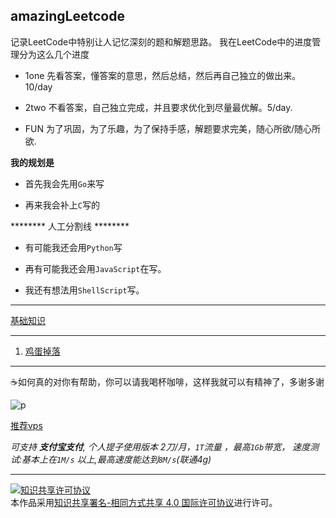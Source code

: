 ## amazingLeetcode

记录LeetCode中特别让人记忆深刻的题和解题思路。
我在LeetCode中的进度管理分为这么几个进度

- 1one 先看答案，懂答案的意思，然后总结，然后再自己独立的做出来。 10/day

- 2two 不看答案，自己独立完成，并且要求优化到尽量最优解。5/day.

- FUN 为了巩固，为了乐趣，为了保持手感，解题要求完美，随心所欲/随心所欲.

**我的规划是** 

- 首先我会先用`Go`来写

- 再来我会补上`C`写的

******** 人工分割线 ******** 

- 有可能我还会用`Python`写

- 再有可能我还会用`JavaScript`在写。

- 我还有想法用`ShellScript`写。


***
[基础知识](https://github.com/googege/AMAC)
***
1. [鸡蛋掉落](./1/README.md)
***
☕️如何真的对你有帮助，你可以请我喝杯咖啡，这样我就可以有精神了，多谢多谢

![p](https://raw.githubusercontent.com/googege/Files/master/donate.png)

[推荐vps](https://app.cloudcone.com/?ref=2525)

*可支持 **支付宝支付**, 个人提子使用版本 2刀/月，`1T`流量 ，最高`1Gb`带宽， 速度测试:基本上在`1M/s` 以上,最高速度能达到`8M/s`(联通4g)*

---
<a rel="license" href="http://creativecommons.org/licenses/by-sa/4.0/"><img alt="知识共享许可协议" style="border-width:0" src="https://i.creativecommons.org/l/by-sa/4.0/88x31.png" /></a><br />本作品采用<a rel="license" href="http://creativecommons.org/licenses/by-sa/4.0/">知识共享署名-相同方式共享 4.0 国际许可协议</a>进行许可。
